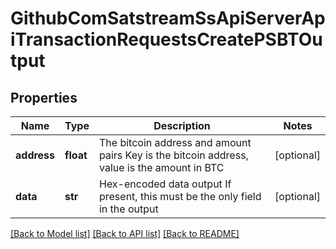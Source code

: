 # GithubComSatstreamSsApiServerApiTransactionRequestsCreatePSBTOutput

## Properties
Name | Type | Description | Notes
------------ | ------------- | ------------- | -------------
**address** | **float** | The bitcoin address and amount pairs Key is the bitcoin address, value is the amount in BTC | [optional] 
**data** | **str** | Hex-encoded data output If present, this must be the only field in the output | [optional] 

[[Back to Model list]](../README.md#documentation-for-models) [[Back to API list]](../README.md#documentation-for-api-endpoints) [[Back to README]](../README.md)

